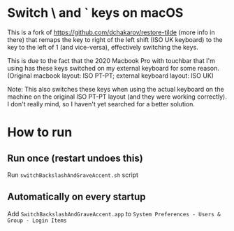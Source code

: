 # Switch \ and \` keys on macOS

This is a fork of https://github.com/dchakarov/restore-tilde (more info in there) that remaps the key to right of the left shift (ISO UK keyboard) to the key to the left of 1 (and vice-versa), effectively switching the keys. 

This is due to the fact that the 2020 Macbook Pro with touchbar that I'm using has these keys switched on my external keyboard for some reason. (Original macbook layout: ISO PT-PT; external keyboard layout: ISO UK)

Note: This also switches these keys when using the actual keyboard on the machine on the original ISO PT-PT layout (and they were working correctly). I don't really mind, so I haven't yet searched for a better solution.

# How to run

## Run once (restart undoes this)

Run `switchBackslashAndGraveAccent.sh` script

## Automatically on every startup

Add `SwitchBackslashAndGraveAccent.app` to `System Preferences - Users & Group - Login Items`
